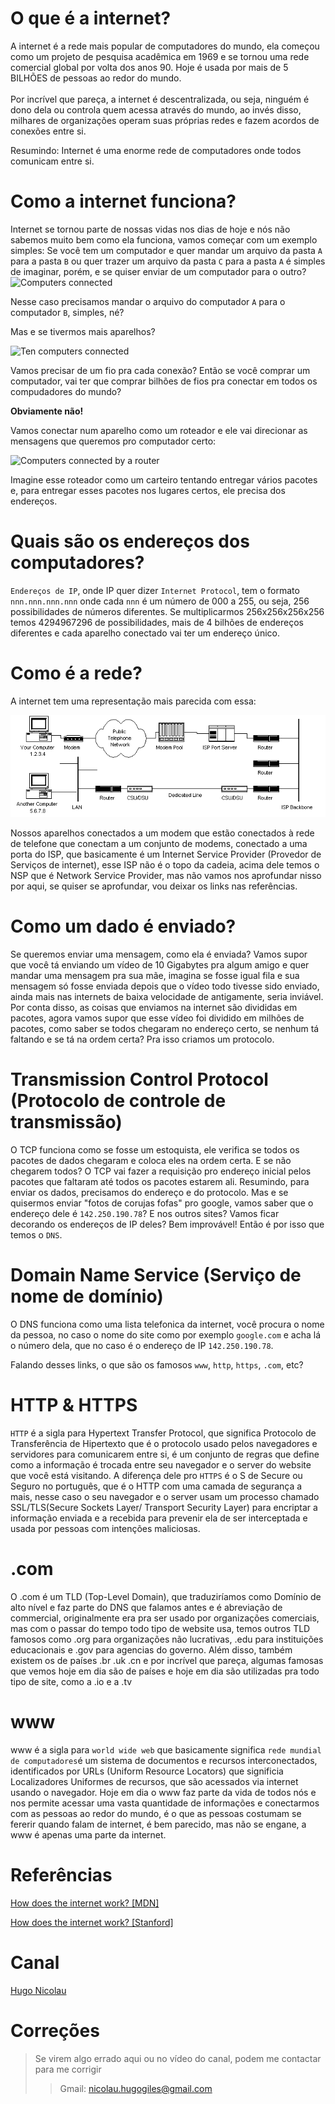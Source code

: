 # O que é a internet?

A internet é a rede mais popular de computadores do mundo, ela começou como um projeto de pesquisa acadêmica em 1969 e se tornou uma rede comercial global por volta dos anos 90. Hoje é usada por mais de 5 BILHÕES de pessoas ao redor do mundo.
<br>
<br>
Por incrível que pareça, a internet é descentralizada, ou seja, ninguém é dono dela ou controla quem acessa através do mundo, ao invés disso, milhares de organizações operam suas próprias redes e fazem acordos de conexões entre si.

Resumindo: Internet é uma enorme rede de computadores onde todos comunicam entre si.

# Como a internet funciona?

Internet se tornou parte de nossas vidas nos dias de hoje e nós não sabemos muito bem como ela funciona, vamos começar com um exemplo simples:
Se você tem um computador e quer mandar um arquivo da pasta `A` para a pasta `B` ou quer trazer um arquivo da pasta `C` para a pasta `A` é simples de imaginar, porém, e se quiser enviar de um computador para o outro?
<img src="https://developer.mozilla.org/en-US/docs/Learn/Common_questions/Web_mechanics/How_does_the_Internet_work/internet-schema-1.png" alt="Computers connected"/>

Nesse caso precisamos mandar o arquivo do computador `A` para o computador `B`, simples, né?

Mas e se tivermos mais aparelhos?

<img src="https://developer.mozilla.org/en-US/docs/Learn/Common_questions/Web_mechanics/How_does_the_Internet_work/internet-schema-2.png" alt="Ten computers connected">

Vamos precisar de um fio pra cada conexão? Então se você comprar um computador, vai ter que comprar bilhões de fios pra conectar em todos os compudadores do mundo?

**Obviamente não!**

Vamos conectar num aparelho como um roteador e ele vai direcionar as mensagens que queremos pro computador certo: 

<img src="https://developer.mozilla.org/en-US/docs/Learn/Common_questions/Web_mechanics/How_does_the_Internet_work/internet-schema-3.png" alt="Computers connected by a router">

Imagine esse roteador como um carteiro tentando entregar vários pacotes e, para entregar esses pacotes nos lugares certos, ele precisa dos endereços.

# Quais são os endereços dos computadores?

`Endereços de IP`, onde IP quer dizer `Internet Protocol`, tem o formato `nnn.nnn.nnn.nnn` onde cada `nnn` é um número de 000 a 255, ou seja, 256 possibilidades de números diferentes. Se multiplicarmos 256x256x256x256 temos 4294967296 de possibilidades, mais de 4 bilhões de endereços diferentes e cada aparelho conectado vai ter um endereço único.

# Como é a rede?

A internet tem uma representação mais parecida com essa:

<img src="../img/internetconnection.gif" alt="Diagrama mais detalhado" style="background-color:white"/>

Nossos aparelhos conectados a um modem que estão conectados à rede de telefone que conectam a um conjunto de modems, conectado a uma porta do ISP, que basicamente é um Internet Service Provider (Provedor de Serviços de internet), esse ISP não é o topo da cadeia, acima dele temos o NSP que é Network Service Provider, mas não vamos nos aprofundar nisso por aqui, se quiser se aprofundar, vou deixar os links nas referências.

# Como um dado é enviado?

Se queremos enviar uma mensagem, como ela é enviada?
Vamos supor que você tá enviando um vídeo de 10 Gigabytes pra algum amigo e quer mandar uma mensagem pra sua mãe, imagina se fosse igual fila e sua mensagem só fosse enviada depois que o vídeo todo tivesse sido enviado, ainda mais nas internets de baixa velocidade de antigamente, seria inviável. Por conta disso, as coisas que enviamos na internet são divididas em pacotes, agora vamos supor que esse vídeo foi dividido em milhões de pacotes, como saber se todos chegaram no endereço certo, se nenhum tá faltando e se tá na ordem certa? Pra isso criamos um protocolo.

# Transmission Control Protocol (Protocolo de controle de transmissão)

O TCP funciona como se fosse um estoquista, ele verifica se todos os pacotes de dados chegaram e coloca eles na ordem certa. E se não chegarem todos? O TCP vai fazer a requisição pro endereço inicial pelos pacotes que faltaram até todos os pacotes estarem ali. Resumindo, para enviar os dados, precisamos do endereço e do protocolo.
Mas e se quisermos enviar "fotos de corujas fofas" pro google, vamos saber que o endereço dele é `142.250.190.78`? E nos outros sites? Vamos ficar decorando os endereços de IP deles? Bem improvável! Então é por isso que temos o `DNS`.

# Domain Name Service (Serviço de nome de domínio)

O DNS funciona como uma lista telefonica da internet, você procura o nome da pessoa, no caso o nome do site como por exemplo `google.com` e acha lá o número dela, que no caso é o endereço de IP `142.250.190.78`.

Falando desses links, o que são os famosos `www`, `http`, `https`, `.com`, etc?

# HTTP & HTTPS

`HTTP` é a sigla para Hypertext Transfer Protocol, que significa Protocolo de Transferência de Hipertexto que é o protocolo usado pelos navegadores e servidores para comunicarem entre si, é um conjunto de regras que define como a informação é trocada entre seu navegador e o server do website que você está visitando.
A diferença dele pro `HTTPS` é o S de Secure ou Seguro no português, que é o HTTP com uma camada de segurança a mais, nesse caso o seu navegador e o server usam um processo chamado SSL/TLS(Secure Sockets Layer/ Transport Security Layer) para encriptar a informação enviada e a recebida para prevenir ela de ser interceptada e usada por pessoas com intenções maliciosas.

# .com

O .com é um TLD (Top-Level Domain), que traduziríamos como Domínio de alto nível e faz parte do DNS que falamos antes e é abreviação de commercial, originalmente era pra ser usado por organizações comerciais, mas com o passar do tempo todo tipo de website usa, temos outros TLD famosos como .org para organizações não lucrativas, .edu para instituições educacionais e .gov para agencias do governo. Além disso, também existem os de países .br .uk .cn e por incrível que pareça, algumas famosas que vemos hoje em dia são de países e hoje em dia são utilizadas pra todo tipo de site, como a .io e a .tv

# www

www é a sigla para `world wide web` que basicamente significa `rede mundial de computadores`é um sistema de documentos e recursos interconectados, identificados por URLs (Uniform Resource Locators) que significia Localizadores Uniformes de recursos, que são acessados via internet usando o navegador. Hoje em dia o www faz parte da vida de todos nós e nos permite acessar uma vasta quantidade de informações e conectarmos com as pessoas ao redor do mundo, é o que as pessoas costumam se fererir quando falam de internet, é bem parecido, mas não se engane, a www é apenas uma parte da internet.


# Referências

<a href="https://developer.mozilla.org/en-US/docs/Learn/Common_questions/Web_mechanics/How_does_the_Internet_work"> How does the internet work? [MDN]</a>

<a href="http://web.stanford.edu/class/msande91si/www-spr04/readings/week1/InternetWhitepaper.htm"> How does the internet work? [Stanford]</a>


# Canal

<a href="https://www.youtube.com/@hugo_nicolau/sub_confirmation=1">Hugo Nicolau</a>

# Correções

> Se virem algo errado aqui ou no vídeo do canal, podem me contactar para me corrigir 
>>Gmail: nicolau.hugogiles@gmail.com